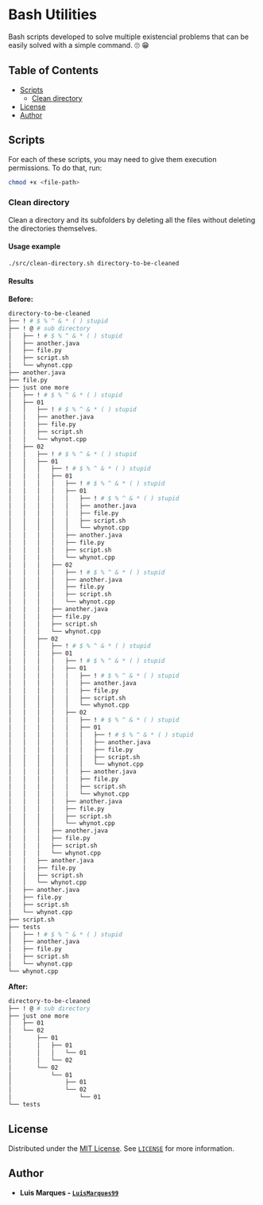 # Bash Utilities

Bash scripts developed to solve multiple existencial problems that can be easily solved with a simple command. :roll_eyes: :grin:

## Table of Contents

- [Scripts](#scripts)
  - [Clean directory](#clean-directory)
- [License](#license)
- [Author](#author)

## Scripts

For each of these scripts, you may need to give them execution permissions. To do that, run:

```bash
chmod +x <file-path>
```

### Clean directory

Clean a directory and its subfolders by deleting all the files without deleting the directories themselves.

#### Usage example

```bash
./src/clean-directory.sh directory-to-be-cleaned
```

#### Results

**Before:**

```bash
directory-to-be-cleaned
├── ! # $ % ^ & * ( ) stupid
├── ! @ # sub directory
│   ├── ! # $ % ^ & * ( ) stupid
│   ├── another.java
│   ├── file.py
│   ├── script.sh
│   └── whynot.cpp
├── another.java
├── file.py
├── just one more
│   ├── ! # $ % ^ & * ( ) stupid
│   ├── 01
│   │   ├── ! # $ % ^ & * ( ) stupid
│   │   ├── another.java
│   │   ├── file.py
│   │   ├── script.sh
│   │   └── whynot.cpp
│   ├── 02
│   │   ├── ! # $ % ^ & * ( ) stupid
│   │   ├── 01
│   │   │   ├── ! # $ % ^ & * ( ) stupid
│   │   │   ├── 01
│   │   │   │   ├── ! # $ % ^ & * ( ) stupid
│   │   │   │   ├── 01
│   │   │   │   │   ├── ! # $ % ^ & * ( ) stupid
│   │   │   │   │   ├── another.java
│   │   │   │   │   ├── file.py
│   │   │   │   │   ├── script.sh
│   │   │   │   │   └── whynot.cpp
│   │   │   │   ├── another.java
│   │   │   │   ├── file.py
│   │   │   │   ├── script.sh
│   │   │   │   └── whynot.cpp
│   │   │   ├── 02
│   │   │   │   ├── ! # $ % ^ & * ( ) stupid
│   │   │   │   ├── another.java
│   │   │   │   ├── file.py
│   │   │   │   ├── script.sh
│   │   │   │   └── whynot.cpp
│   │   │   ├── another.java
│   │   │   ├── file.py
│   │   │   ├── script.sh
│   │   │   └── whynot.cpp
│   │   ├── 02
│   │   │   ├── ! # $ % ^ & * ( ) stupid
│   │   │   ├── 01
│   │   │   │   ├── ! # $ % ^ & * ( ) stupid
│   │   │   │   ├── 01
│   │   │   │   │   ├── ! # $ % ^ & * ( ) stupid
│   │   │   │   │   ├── another.java
│   │   │   │   │   ├── file.py
│   │   │   │   │   ├── script.sh
│   │   │   │   │   └── whynot.cpp
│   │   │   │   ├── 02
│   │   │   │   │   ├── ! # $ % ^ & * ( ) stupid
│   │   │   │   │   ├── 01
│   │   │   │   │   │   ├── ! # $ % ^ & * ( ) stupid
│   │   │   │   │   │   ├── another.java
│   │   │   │   │   │   ├── file.py
│   │   │   │   │   │   ├── script.sh
│   │   │   │   │   │   └── whynot.cpp
│   │   │   │   │   ├── another.java
│   │   │   │   │   ├── file.py
│   │   │   │   │   ├── script.sh
│   │   │   │   │   └── whynot.cpp
│   │   │   │   ├── another.java
│   │   │   │   ├── file.py
│   │   │   │   ├── script.sh
│   │   │   │   └── whynot.cpp
│   │   │   ├── another.java
│   │   │   ├── file.py
│   │   │   ├── script.sh
│   │   │   └── whynot.cpp
│   │   ├── another.java
│   │   ├── file.py
│   │   ├── script.sh
│   │   └── whynot.cpp
│   ├── another.java
│   ├── file.py
│   ├── script.sh
│   └── whynot.cpp
├── script.sh
├── tests
│   ├── ! # $ % ^ & * ( ) stupid
│   ├── another.java
│   ├── file.py
│   ├── script.sh
│   └── whynot.cpp
└── whynot.cpp
```

**After:**

```bash
directory-to-be-cleaned
├── ! @ # sub directory
├── just one more
│   ├── 01
│   └── 02
│       ├── 01
│       │   ├── 01
│       │   │   └── 01
│       │   └── 02
│       └── 02
│           └── 01
│               ├── 01
│               └── 02
│                   └── 01
└── tests
```

## License

Distributed under the [MIT License](https://choosealicense.com/licenses/mit/). See [`LICENSE`](LICENSE) for more information.

## Author

- **Luis Marques - [`LuisMarques99`](https://github.com/LuisMarques99)**
